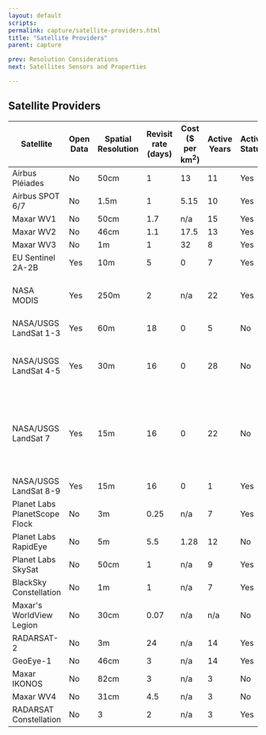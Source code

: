 ```yaml
---
layout: default
scripts:
permalink: capture/satellite-providers.html
title: "Satellite Providers"
parent: capture

prev: Resolution Considerations
next: Satellites Sensors and Properties

---
```


## Satellite Providers

| Satellite     | Open Data | Spatial Resolution | Revisit rate (days) | Cost ($ per km<sup>2</sup>) | Active Years | Active Status | Notes|
|----------------------|---------------------------|-------------------------|---------------------------------------------------------------------------------------------|------------------------------------|------------------------------------|------------------------------------|------------------------------------|
|Airbus Pléiades    |  No |  50cm    |      1     |     13    |     11    |       Yes    |   Constellation of 2       
|Airbus SPOT 6/7     |  No  |   1.5m    |      1    |     5.15     |      10      |    Yes             
|Maxar WV1     |  No | 50cm    |      1.7     |     n/a     |    15       |    Yes    
|Maxar WV2  |  No |   46cm    |     1.1      |     17.5     |    13      |    Yes   
|Maxar WV3    | No | 1m   |     1     |     32    |     8     |     Yes    
|EU Sentinel 2A-2B     |Yes  |  10m     |     5     |     0     |    7     |     Yes        
|NASA MODIS   | Yes |   250m    |     2      |     n/a     |    22      |      Yes     |    Sees every point on the world every 1-2 days
|NASA/USGS LandSat 1-3   | Yes |   60m    |     18      |     0     |    5      |      No
|NASA/USGS LandSat 4-5   | Yes |   30m    |     16      |     0     |    28      |      No     |   Longest-operating Earth observation satellite.    
|NASA/USGS LandSat 7   | Yes |   15m    |     16      |     0     |    22      |      No     |   Commercial web mapping services originally displayed Landsat 7 imagery    
|NASA/USGS LandSat 8-9   | Yes |   15m    |     16      |     0     |    1      |     Yes     
|Planet Labs PlanetScope Flock   | No |   3m    |     0.25      |     n/a     |    7      |     Yes  | Constellation of 87   
|Planet Labs RapidEye   | No |   5m    |     5.5      |     1.28     |    12      |     No    |     Constellation of 5    
|Planet Labs SkySat   | No |   50cm    |     1      |     n/a     |    9      |     Yes     | Constellation of 21     
|BlackSky Constellation   | No |   1m    |     1      |     n/a     |    7      |     Yes
|Maxar's WorldView Legion   | No |   30cm    |     0.07      |     n/a     |    n/a      |     No     | Launches September 2022     
|RADARSAT-2   | No |   3m    |     24      |     n/a     |    14      |     Yes
|GeoEye-1  | No |   46cm    |     3      |     n/a     |    14      |     Yes
|Maxar IKONOS   | No |   82cm    |     3      |     n/a     |    3      |     No
|Maxar WV4  | No |   31cm    |     4.5      |     n/a     |    3      |     No
|RADARSAT Constellation   | No |   3    |     2      |     n/a     |    3      |     Yes                  
